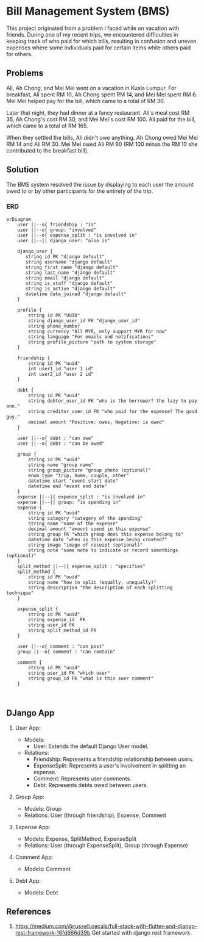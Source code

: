 # Bill Management System (BMS)

This project originated from a problem I faced while on vacation with friends. During one of my recent trips, we encountered difficulties in keeping track of who paid for which bills, resulting in confusion and uneven expenses where some individuals paid for certain items while others paid for others.

## Problems

Ali, Ah Chong, and Mei Mei went on a vacation in Kuala Lumpur. For breakfast, Ali spent RM 10, Ah Chong spent RM 14, and Mei Mei spent RM 6. Mei Mei helped pay for the bill, which came to a total of RM 30.

Later that night, they had dinner at a fancy restaurant. Ali's meal cost RM 35, Ah Chong's cost RM 30, and Mei Mei's cost RM 100. Ali paid for the bill, which came to a total of RM 165.

When they settled the bills, Ali didn't owe anything. Ah Chong owed Mei Mei RM 14 and Ali RM 30. Mei Mei owed Ali RM 90 (RM 100 minus the RM 10 she contributed to the breakfast bill).

## Solution

The BMS system resolved the issue by displaying to each user the amount owed to or by other participants for the entirety of the trip.

### ERD

```mermaid
erDiagram
    user ||--o{ friendship : "is"
    user ||--o{ group: "involved"
    user ||--o{ expense_split : "is involved in"
    user ||--|| django_user: "also is"

    django_user {
       string id PK "django default"
       string username "django default"
       string first_name "django default"
       string last_name "django default"
       string email "django default"
       string is_staff "django default"
       string is_active "django default" 
       datetime date_joined "django default"
    }

    profile {
        string id PK "UUID"
        string django_user_id FK "django_user_id"
        string phone_number
        string currency "All MYR, only support MYR for now"
        string language "For emails and notifications"
        string profile_picture "path to system storage"
    }
    
    friendship {
        string id PK "uuid"
        int user1_id "user 1 id"
        int user2_id "user 2 id"
    }

    debt {
        string id PK "uuid"
        string debtor_user_id FK "who is the borrower? the lazy to pay one."
        string creditor_user_id FK "who paid for the expense? The good guy."
        decimal amount "Positive: owes, Negative: is owed"
    }

    user ||--o{ debt : "can owe"
    user ||--o{ debt : "can be owed"
    
    group {
        string id PK "uuid"
        string name "group name"
        string group_picture "group photo (optional)"
        enum type "trip, home, couple, other"
        datetime start "event start date"
        datetime end "event end date"
    }
    expense ||--|{ expense_split : "is involved in"
    expense ||--|| group: "is spending in"
    expense {
        string id PK "uuid"
        string category "category of the spending"
        string name "name of the expense"
        decimal amount "amount spend in this expense"
        string group FK "which group does this expense belong to"
        datetime date "when is this expense being created?"
        string image "image of receipt (optional)"
        string note "some note to indicate or record somethings (optional)"
    }
    split_method ||--|{ expense_split : "specifies"
    split_method {
        string id PK "uuid"
        string name "how to split (equally, unequally)"
        string description "the description of each splitting technique"
    }
    
    expense_split {
        string id PK "uuid"
        string expense_id  FK
        string user_id FK
        string split_method_id FK
    }

    user ||--o{ comment : "can post"
    group ||--o{ comment : "can contain"

    comment {
        string id PK "uuid"
        string user_id FK "which user"
        string group_id FK "what is this suer comment"
    }

    
```

## DJango App

1. User App:
    - Models:
        - User: Extends the default Django User model.
    - Relations:
        - Friendship: Represents a friendship relationship between users.
        - ExpenseSplit: Represents a user's involvement in splitting an expense.
        - Comment: Represents user comments.
        - Debt: Represents debts owed between users.

2. Group App:
    - Models: Group
    - Relations: User (through friendship), Expense, Comment

3. Expense App:
    - Models: Expense, SplitMethod, ExpenseSplit
    - Relations: User (through ExpenseSplit), Group (through Expense)

4. Comment App:
    - Models: Comment

5. Debt App:
    - Models: Debt

## References

1. <https://medium.com/@russell.cecala/full-stack-with-flutter-and-django-rest-framework-16fd666d39b> Get started with django rest framework.
